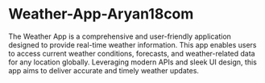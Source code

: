 # Weather-App-Aryan18com
The Weather App is a comprehensive and user-friendly application designed to provide real-time weather information. This app enables users to access current weather conditions, forecasts, and weather-related data for any location globally. Leveraging modern APIs and sleek UI design, this app aims to deliver accurate and timely weather updates.
